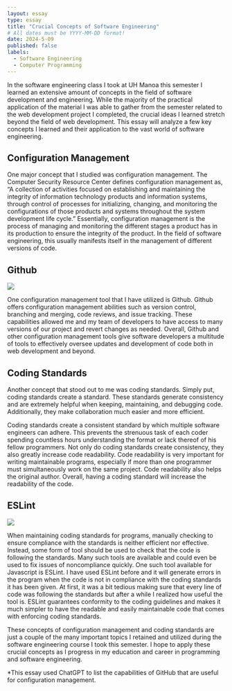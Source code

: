 ```yaml
---
layout: essay
type: essay
title: "Crucial Concepts of Software Engineering"
# All dates must be YYYY-MM-DD format!
date: 2024-5-09
published: false
labels:
  - Software Engineering
  - Computer Programming
---
```



In the software engineering class I took at UH Manoa this semester I learned an extensive amount of concepts in the field of software development and engineering. While the majority of the practical application of the material I was able to gather from the semester related to the web development project I completed, the crucial ideas I learned stretch beyond the field of web development. This essay will analyze a few key concepts I learned and their application to the vast world of software engineering. 

<h2>Configuration Management</h2>

One major concept that I studied was configuration management. The Computer Security Resource Center defines configuration management as, “A collection of activities focused on establishing and maintaining the integrity of information technology products and information systems, through control of processes for initializing, changing, and monitoring the configurations of those products and systems throughout the system development life cycle.” Essentially, configuration management is the process of managing and monitoring the different stages a product has in its production to ensure the integrity of the product. In the field of software engineering, this usually manifests itself in the management of different versions of code.

<h2>Github</h2>
<img class="img-fluid" src="../img/github.png">

One configuration management tool that I have utilized is Github. Github offers configuration management abilities such as version control, branching and merging, code reviews, and issue tracking. These capabilities allowed me and my team of developers to have access to many versions of our project and revert changes as needed. Overall, Github and other configuration management tools give software developers a multitude of tools to effectively oversee updates and development of code both in web development and beyond.

<h2>Coding Standards</h2>

Another concept that stood out to me was coding standards. Simply put, coding standards create a standard. These standards generate consistency and are extremely helpful when keeping, maintaining, and debugging code. Additionally, they make collaboration much easier and more efficient. 

Coding standards create a consistent standard by which multiple software engineers can adhere. This prevents the strenuous task of each coder spending countless hours understanding the format or lack thereof of his fellow programmers. Not only do coding standards create consistency, they also greatly increase code readability. Code readability is very important for writing maintainable programs, especially if more than one programmer must simultaneously work on the same project. Code readability also helps the original author. Overall, having a coding standard will increase the readability of the code.

<h2>ESLint</h2>
<img class="img-fluid" src="../img/ESLint.png">

When maintaining coding standards for programs, manually checking to ensure compliance with the standards is neither efficient nor effective. Instead, some form of tool should be used to check that the code is following the standards. Many such tools are available and could even be used to fix issues of noncompliance quickly. One such tool available for Javascript is ESLint. I have used ESLint before and it will generate errors in the program when the code is not in compliance with the coding standards it has been given. At first, it was a bit tedious making sure that every line of code was following the standards but after a while I realized how useful the tool is. ESLint guarantees conformity to the coding guidelines and makes it much simpler to have the readable and easily maintainable code that comes with enforcing coding standards.

These concepts of configuration management and coding standards are just a couple of the many important topics I retained and utilized during the software engineering course I took this semester. I hope to apply these crucial concepts as I progress in my education and career in programming and software engineering. 

*This essay used ChatGPT to list the capabilities of GitHub that are useful for configuration management.
